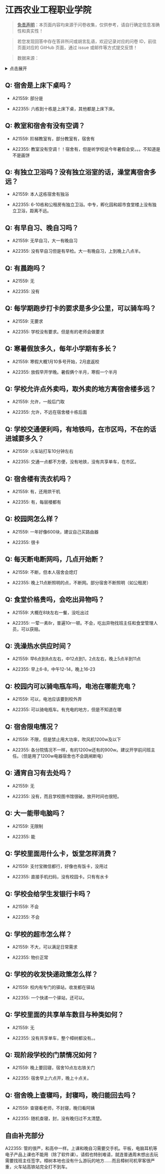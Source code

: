 # 江西农业工程职业学院

> [免责声明](https://colleges.chat/#_3)：本页面内容均来源于问卷收集，仅供参考，请自行确定信息准确性和真实性！

> 若您发现回答中存在答非所问或胡言乱语，欢迎记录对应的问卷 ID，前往页面对应的 GitHub 页面，通过 issue 或邮件等方式提交反馈！

> 数据来源：

<details><summary>点击展开</summary>
<ul>
<li>A21559: 匿名 (2024 年 03 月)</li>
<li>A22355: 匿名 (2024 年 06 月)</li>
</ul>
</details>

## Q: 宿舍是上床下桌吗？

- A21559: 部分是

- A22355: 六栋到十栋是上床下桌，其他都是上床下床。

## Q: 教室和宿舍有没有空调？

- A21559: 阶梯教室有，部分教室有，宿舍有

- A22355: 教室没有空调！！宿舍有，但是听学校说今年暑假会安。。。不知道是不是画饼

## Q: 有独立卫浴吗？没有独立浴室的话，澡堂离宿舍多远？

- A21559: 本人这栋宿舍有独浴

- A22355: 6-10栋和公租房有独立卫浴。中专，孵化园和超市食堂楼上没有独立卫浴，距离不远。

## Q: 有早自习、晚自习吗？

- A21559: 无早自习，大一有晚自习

- A22355: 没有早自习但是有早检。大一有晚自习，上到晚上八点半。

## Q: 有晨跑吗？

- A21559: 无

- A22355: 没有

## Q: 每学期跑步打卡的要求是多少公里，可以骑车吗？

- A21559: 无要求

- A22355: 学校没有要求。但是有的老师会做要求

## Q: 寒暑假放多久，每年小学期有多长？

- A21559: 寒假大概1月10多号开始，2月底返校

- A22355: 放假早开学晚。暑假俩个半月，寒假一个半月

## Q: 学校允许点外卖吗，取外卖的地方离宿舍楼多远？

- A21559: 允许，一般后门取

- A22355: 允许，不远在宿舍楼十栋后面

## Q: 学校交通便利吗，有地铁吗，在市区吗，不在的话进城要多久？

- A21559: 火车站打车10分钟左右

- A22355: 交通一点都不方便，没有地铁，没有共享单车，在市区。

## Q: 宿舍楼有洗衣机吗？

- A21559: 有，还用烘干机

- A22355: 有，每层楼都有

## Q: 校园网怎么样？

- A21559: 一年好像600块，建议自己买路由器

- A22355: 很卡

## Q: 每天断电断网吗，几点开始断？

- A21559: 不断，但本人宿舍会熄灯

- A22355: 晚上11点断照明的点，不断网。部分宿舍不断照明（如公租房）

## Q: 食堂价格贵吗，会吃出异物吗？

- A21559: 大概在8块左右一餐，没吃出过

- A22355: 一荤一素8r，普遍10r一顿。不会，吃出异物找班主任和食堂管理人员，可以获赔。

## Q: 洗澡热水供应时间？

- A21559: 早6点到8点左右，中12点到1，2点左右，晚上5点半到11点

- A22355: 早上6-8，中午12-14，晚上16-23

## Q: 校园内可以骑电瓶车吗，电池在哪能充电？

- A21559: 可以，电池应该要到校外弄

- A22355: 可以骑电瓶车。有充电的地方，但是不知道在哪

## Q: 宿舍限电情况？

- A21559: 不限，但是禁止用大功率，吹风机1200w及以下

- A22355: 各分院情况不一样，有的1200w还有的900w。建议开学前问班主任。（但是用了1200w电器宿舍也不会跳闸断电）

## Q: 通宵自习有去处吗？

- A21559: 无

- A22355: 没有，而且学校图书馆很破。放开时间也很短。

## Q: 大一能带电脑吗？

- A21559: 无限制

- A22355: 能

## Q: 学校里面用什么卡，饭堂怎样消费？

- A21559: 支付宝微信都行，好像也有饭卡，没用过

- A22355: 直接手机扫码，没有校园卡。只有有水卡

## Q: 学校会给学生发银行卡吗？

- A21559: 不会

- A22355: 不会

## Q: 学校的超市怎么样？

- A21559: 不大，可以满足日常需求

- A22355: 物价正常

## Q: 学校的收发快递政策怎么样？

- A21559: 校内有专门的驿站，收发都在驿站

- A22355: 一个快递一个驿站，还可以。

## Q: 学校里面的共享单车数目与种类如何？

- A21559: 无

- A22355: 没有共享单车，整个樟树都没有。。

## Q: 现阶段学校的门禁情况如何？

- A21559: 晚上要回寝，宿舍10点左右铁关门

- A22355: 宿舍早上六点开，晚上十点关。

## Q: 宿舍晚上查寝吗，封寝吗，晚归能回去吗？

- A21559: 查寝看老师，不封寝，晚归看阿姨

- A22355: 随机查寝，封，没有晚归过不太清楚。

## 自由补充部分

A22355: 管的很严，和高中一样。上课和晚自习需要交手机。平板，电脑耳机等电子产品上课也不能用（除了软件课）。请假也特别难请，就连普通周末想出去玩需要找班主任签字。樟树本地也没有什么游玩的地方……而且樟树司机宰客很严重，火车站高铁站完全打不到车。